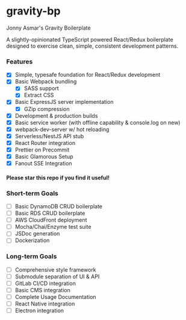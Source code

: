 # gravity-bp

Jonny Asmar's Gravity Boilerplate

A slightly-opinionated TypeScript powered React/Redux boilerplate designed to exercise clean, simple, consistent development patterns.

### Features

* [x] Simple, typesafe foundation for React/Redux development
* [x] Basic Webpack bundling
  * [x] SASS support
  * [x] Extract CSS
* [x] Basic ExpressJS server implementation
  * [x] GZip compression
* [x] Development & production builds
* [x] Basic service worker (with offline capability & console.log on new)
* [x] webpack-dev-server w/ hot reloading
* [x] Serverless/NestJS API stub
* [x] React Router integration
* [x] Prettier on Precommit
* [x] Basic Glamorous Setup
* [x] Fanout SSE Integration

#### Please star this repo if you find it useful!

### Short-term Goals

* [ ] Basic DynamoDB CRUD boilerplate
* [ ] Basic RDS CRUD boilerplate
* [ ] AWS CloudFront deployment
* [ ] Mocha/Chai/Enzyme test suite
* [ ] JSDoc generation
* [ ] Dockerization

### Long-term Goals

* [ ] Comprehensive style framework
* [ ] Submodule separation of UI & API
* [ ] GitLab CI/CD integration
* [ ] Basic CMS integration
* [ ] Complete Usage Documentation
* [ ] React Native integration
* [ ] Electron integration
